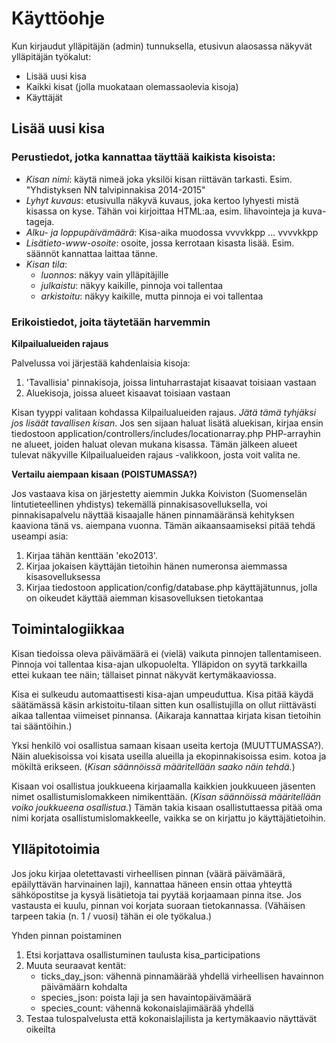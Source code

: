 
# Käyttöohje

Kun kirjaudut ylläpitäjän (admin) tunnuksella, etusivun alaosassa näkyvät ylläpitäjän työkalut:

* Lisää uusi kisa
* Kaikki kisat (jolla muokataan olemassaolevia kisoja)
* Käyttäjät

## Lisää uusi kisa

### Perustiedot, jotka kannattaa täyttää kaikista kisoista:

* _Kisan nimi_: käytä nimeä joka yksilöi kisan riittävän tarkasti. Esim. "Yhdistyksen NN talvipinnakisa 2014-2015"
* _Lyhyt kuvaus_: etusivulla näkyvä kuvaus, joka kertoo lyhyesti mistä kisassa on kyse. Tähän voi kirjoittaa HTML:aa, esim. lihavointeja ja kuva-tageja.
* _Alku- ja loppupäivämäärä_: Kisa-aika muodossa vvvvkkpp ... vvvvkkpp
* _Lisätieto-www-osoite_: osoite, jossa kerrotaan kisasta lisää. Esim. säännöt kannattaa laittaa tänne.
* _Kisan tila_:
	* _luonnos_: näkyy vain ylläpitäjille
	* _julkaistu_: näkyy kaikille, pinnoja voi tallentaa
	* _arkistoitu_: näkyy kaikille, mutta pinnoja ei voi tallentaa

### Erikoistiedot, joita täytetään harvemmin

__Kilpailualueiden rajaus__

Palvelussa voi järjestää kahdenlaisia kisoja:

1. 'Tavallisia' pinnakisoja, joissa lintuharrastajat kisaavat toisiaan vastaan
2. Aluekisoja, joissa alueet kisaavat toisiaan vastaan

Kisan tyyppi valitaan kohdassa Kilpailualueiden rajaus. *Jätä tämä tyhjäksi jos lisäät tavallisen kisan*. Jos sen sijaan haluat lisätä aluekisan, kirjaa ensin tiedostoon application/controllers/includes/locationarray.php PHP-arrayhin ne alueet, joiden haluat olevan mukana kisassa. Tämän jälkeen alueet tulevat näkyville Kilpailualueiden rajaus -valikkoon, josta voit valita ne. 

__Vertailu aiempaan kisaan (POISTUMASSA?)__

Jos vastaava kisa on järjestetty aiemmin Jukka Koiviston (Suomenselän lintutieteellinen yhdistys) tekemällä pinnakisasovelluksella, voi pinnakisapalvelu näyttää kisaajalle hänen pinnamääränsä kehityksen kaaviona tänä vs. aiempana vuonna. Tämän aikaansaamiseksi pitää tehdä useampi asia:

1. Kirjaa tähän kenttään 'eko2013'.
2. Kirjaa jokaisen käyttäjän tietoihin hänen numeronsa aiemmassa kisasovelluksessa
3. Kirjaa tiedostoon application/config/database.php käyttäjätunnus, jolla on oikeudet käyttää aiemman kisasovelluksen tietokantaa


## Toimintalogiikkaa

Kisan tiedoissa oleva päivämäärä ei (vielä) vaikuta pinnojen tallentamiseen. Pinnoja voi tallentaa kisa-ajan ulkopuolelta. Ylläpidon on syytä tarkkailla ettei kukaan tee näin; tällaiset pinnat näkyvät kertymäkaaviossa.

Kisa ei sulkeudu automaattisesti kisa-ajan umpeuduttua. Kisa pitää käydä säätämässä käsin arkistoitu-tilaan sitten kun osallistujilla on ollut riittävästi aikaa tallentaa viimeiset pinnansa. (Aikaraja kannattaa kirjata kisan tietoihin tai sääntöihin.)

Yksi henkilö voi osallistua samaan kisaan useita kertoja (MUUTTUMASSA?). Näin aluekisoissa voi kisata useilla alueilla ja ekopinnakisoissa esim. kotoa ja mökiltä erikseen. (_Kisan säännöissä määritellään saako näin tehdä._)

Kisaan voi osallistua joukkueena kirjaamalla kaikkien joukkuueen jäsenten nimet osallistumislomakkeen nimikenttään. (_Kisan säännöissä määritellään voiko joukkueena osallistua._) Tämän takia kisaan osallistuttaessa pitää oma nimi korjata osallistumislomakkeelle, vaikka se on kirjattu jo käyttäjätietoihin.


## Ylläpitotoimia

Jos joku kirjaa oletettavasti virheellisen pinnan (väärä päivämäärä, epäilyttävän harvinainen laji), kannattaa häneen ensin ottaa yhteyttä sähköpostitse ja kysyä lisätietoja tai pyytää korjaamaan pinna itse. Jos vastausta ei kuulu, pinnan voi korjata suoraan tietokannassa. (Vähäisen tarpeen takia (n. 1 / vuosi) tähän ei ole työkalua.)

Yhden pinnan poistaminen

1. Etsi korjattava osallistuminen taulusta kisa_participations
2. Muuta seuraavat kentät:
	* ticks_day_json: vähennä pinnamäärää yhdellä virheellisen havainnon päivämäärn kohdalta 
	* species_json: poista laji ja sen havaintopäivämäärä
	* species_count: vähennä kokonaislajimäärää yhdellä
3. Testaa tulospalvelusta että kokonaislajilista ja kertymäkaavio näyttävät oikeilta


